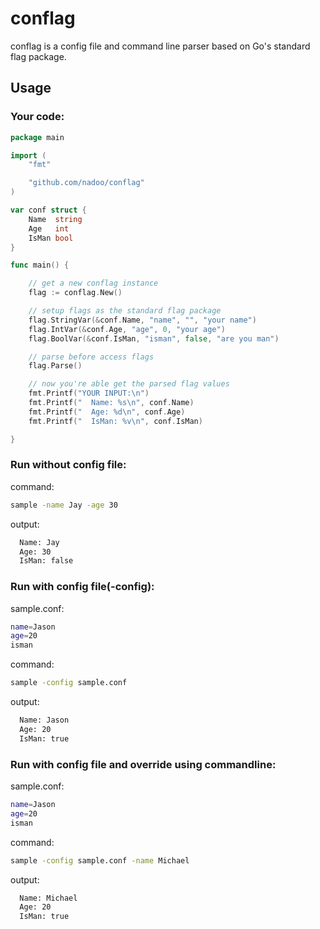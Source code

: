# conflag
conflag is a config file and command line parser based on Go's standard flag package.

## Usage

### Your code:
```Go
package main

import (
	"fmt"

	"github.com/nadoo/conflag"
)

var conf struct {
	Name  string
	Age   int
	IsMan bool
}

func main() {

	// get a new conflag instance
	flag := conflag.New()

	// setup flags as the standard flag package
	flag.StringVar(&conf.Name, "name", "", "your name")
	flag.IntVar(&conf.Age, "age", 0, "your age")
	flag.BoolVar(&conf.IsMan, "isman", false, "are you man")

	// parse before access flags
	flag.Parse()

	// now you're able get the parsed flag values
	fmt.Printf("YOUR INPUT:\n")
	fmt.Printf("  Name: %s\n", conf.Name)
	fmt.Printf("  Age: %d\n", conf.Age)
	fmt.Printf("  IsMan: %v\n", conf.IsMan)

}

```

### Run without config file:
command:
```bash
sample -name Jay -age 30
```
output:
```bash
  Name: Jay
  Age: 30
  IsMan: false
```

### Run with config file(-config):
sample.conf:
```bash
name=Jason
age=20
isman
```
command:
```bash
sample -config sample.conf
```
output:
```bash
  Name: Jason
  Age: 20
  IsMan: true
```

### Run with config file and override using commandline:
sample.conf:
```bash
name=Jason
age=20
isman
```
command:
```bash
sample -config sample.conf -name Michael
```
output:
```bash
  Name: Michael
  Age: 20
  IsMan: true
```